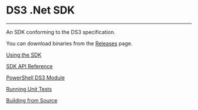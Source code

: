 # DS3 .Net SDK

---

An SDK conforming to the DS3 specification.

You can download binaries from the [Releases](../../releases) page.

[Using the SDK](../../wiki/Using-the-SDK)

[SDK API Reference](http://SpectraLogic.github.io/ds3_net_sdk)

[PowerShell DS3 Module](../../wiki/PowerShell-DS3-Module)

[Running Unit Tests](../../wiki/Running-Unit-Tests)

[Building from Source](../../wiki/Building-from-Source)
